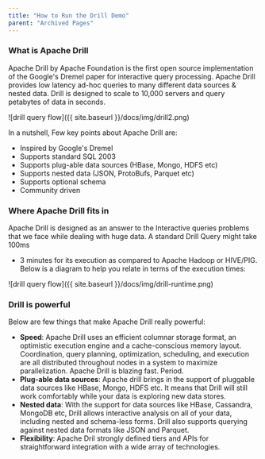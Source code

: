 ```yaml
---
title: "How to Run the Drill Demo"
parent: "Archived Pages"
---
```

### What is Apache Drill

Apache Drill by Apache Foundation is the first open source implementation of
the Google's Dremel paper for interactive query processing. Apache Drill
provides low latency ad-hoc queries to many different data sources & nested
data. Drill is designed to scale to 10,000 servers and query petabytes of data
in seconds.

<!--![](../img/drill2.png)-->
![drill query flow]({{ site.baseurl }}/docs/img/drill2.png)

In a nutshell, Few key points about Apache Drill are:

  * Inspired by Google's Dremel
  * Supports standard SQL 2003
  * Supports plug-able data sources (HBase, Mongo, HDFS etc)
  * Supports nested data (JSON, ProtoBufs, Parquet etc)
  * Supports optional schema
  * Community driven

### Where Apache Drill fits in

Apache Drill is designed as an answer to the Interactive queries problems that
we face while dealing with huge data. A standard Drill Query might take 100ms
- 3 minutes for its execution as compared to Apache Hadoop or HIVE/PIG. Below
is a diagram to help you relate in terms of the execution times:

<!--![](../img/drill-runtime.png)-->
![drill query flow]({{ site.baseurl }}/docs/img/drill-runtime.png)

### Drill is powerful

Below are few things that make Apache Drill really powerful:

  * **Speed**: Apache Drill uses an efficient columnar storage format, an optimistic execution engine and a cache-conscious memory layout. Coordination, query planning, optimization, scheduling, and execution are all distributed throughout nodes in a system to maximize parallelization. Apache Drill is blazing fast. Period.
  * **Plug-able data sources**: Apache drill brings in the support of pluggable data sources like HBase, Mongo, HDFS etc. It means that Drill will still work comfortably while your data is exploring new data stores.
  * **Nested data**: With the support for data sources like HBase, Cassandra, MongoDB etc, Drill allows interactive analysis on all of your data, including nested and schema-less forms. Drill also supports querying against nested data formats like JSON and Parquet.
  * **Flexibility**: Apache Dril strongly defined tiers and APIs for straightforward integration with a wide array of technologies.

